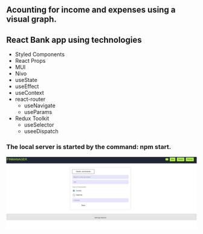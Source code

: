 ## Acounting for income and expenses using a visual graph.

## React Bank app using technologies

- Styled Components
- React Props
- MUI
- Nivo
- useState
- useEffect
- useContext
- react-router
  - useNavigate
  - useParams
- Redux Toolkit
  - useSelector
  - useeDispatch

### The local server is started by the command: npm start.

![main page](https://github.com/Ivol-ga/ReactBankApp/raw/master/img/main.jpg)


